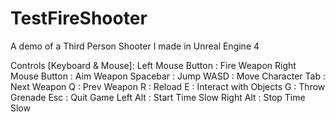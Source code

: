 # TestFireShooter
A demo of a Third Person Shooter I made in Unreal Engine 4

Controls [Keyboard & Mouse]:
Left Mouse Button 	: Fire Weapon
Right Mouse Button 	: Aim Weapon
Spacebar 			: Jump
WASD				: Move Character
Tab				: Next Weapon
Q				: Prev Weapon
R				: Reload
E 				: Interact with Objects
G 				: Throw Grenade
Esc 				: Quit Game
Left Alt			: Start Time Slow
Right Alt			: Stop Time Slow